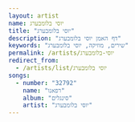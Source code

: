 ```yaml
---
layout: artist
name: יוסי בלומבערג
title: "יוסי בלומבערג"
description: "דף האמן יוסי בלומבערג"
keywords: "שירים, מוזיקה, יוסי בלומבערג"
permalink: /artists/יוסי-בלומבערג
redirect_from:
  - /artists/list/יוסי בלומבערג
songs:
  - number: "32792"
    name: "רפאנו"
    album: "סינגלים"
    artist: "יוסי בלומבערג"
---
```

